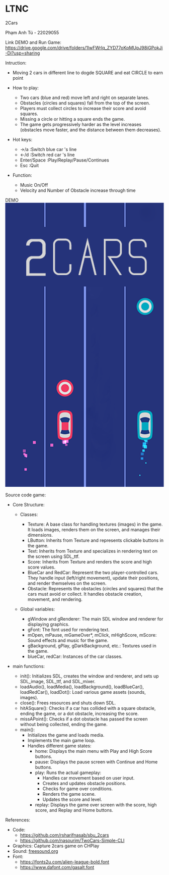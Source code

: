 # LTNC
2Cars

Phạm Anh Tú - 22029055

Link DEMO and Run Game: https://drive.google.com/drive/folders/1lwFWrIq_ZYD77oKpMUpJ98iGPokJi-Di?usp=sharing

Intruction:
- Moving 2 cars in different line to dogde SQUARE and eat CIRCLE to earn point
- How to play:
    - Two cars (blue and red) move left and right on separate lanes.
    - Obstacles (circles and squares) fall from the top of the screen.
    - Players must collect circles to increase their score and avoid squares.
    - Missing a circle or hitting a square ends the game.
    - The game gets progressively harder as the level increases (obstacles move faster, and the distance between them decreases).
- Hot keys:
    - ->/a :Switch blue car 's line 
    - <-/d :Switch red car 's line
    - Enter/Space :Play/Replay/Pause/Continues
    - Esc :Quit

- Function:
    - Music On/Off
    - Velocity and Number of Obstacle increase through time

DEMO                                                                                                                           
![alt text](image.png)                                                                                             

Source code game:
- Core Structure:
    - Classes:
        - Texture: A base class for handling textures (images) in the game. It loads images, renders them on the screen, and manages their dimensions.
        - LButton: Inherits from Texture and represents clickable buttons in the game.
        - Text: Inherits from Texture and specializes in rendering text on the screen using SDL_ttf.
        - Score: Inherits from Texture and renders the score and high score values.
        - BlueCar and RedCar: Represent the two player-controlled cars. They handle input (left/right movement), update their positions, and render themselves on the screen.
        - Obstacle: Represents the obstacles (circles and squares) that the cars must avoid or collect. It handles obstacle creation, movement, and rendering.

    - Global variables:
        - gWindow and gRenderer: The main SDL window and renderer for displaying graphics.
        - gFont: The font used for rendering text.
        - mOpen, mPause, mGameOver*, mClick, mHighScore, mScore: Sound effects and music for the game.
        - gBackground, gPlay, gDarkBackground, etc.: Textures used in the game.
        - blueCar, redCar: Instances of the car classes.

- main functions:
    - init(): Initializes SDL, creates the window and renderer, and sets up SDL_image, SDL_ttf, and SDL_mixer.
    - loadAudio(), loadMedia(), loadBackground(), loadBlueCar(), loadRedCar(), loadDot(): Load various game assets (sounds, images).
    - close(): Frees resources and shuts down SDL.
    - hitASquare(): Checks if a car has collided with a square obstacle, ending the game, or a dot obstacle, increasing the score.
    - missAPoint(): Checks if a dot obstacle has passed the screen without being collected, ending the game.
    - main():
        - Initializes the game and loads media.
        - Implements the main game loop.
        - Handles different game states:
            - home: Displays the main menu with Play and High Score buttons.
            - pause: Displays the pause screen with Continue and Home buttons.
            - play: Runs the actual gameplay:
                - Handles car movement based on user input.
                - Creates and updates obstacle positions.
                - Checks for game over conditions.
                - Renders the game scene.
                - Updates the score and level.
            - replay: Displays the game over screen with the score, high score, and Replay and Home buttons.


References:
- Code: 
    - https://github.com/rsharifnasab/sbu_2cars
    - https://github.com/nasourim/TwoCars-Simple-CLI
- Graphics: Capture 2cars game on CHPlay
- Sound: [freesound.org ](https://freesound.org/)
- Font: 
    - https://fonts2u.com/alien-league-bold.font
    - https://www.dafont.com/gasalt.font


